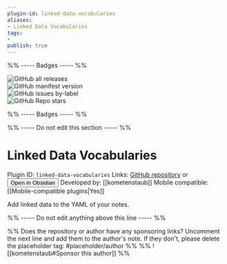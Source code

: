 ```yaml
---
plugin-id: linked-data-vocabularies
aliases:
- Linked Data Vocabularies
tags: 
- 
publish: true
---
```


%% ----- Badges ----- %%

![GitHub all releases](https://img.shields.io/github/downloads/kometenstaub/obsidian-linked-data-vocabularies/total?color=573E7A&logo=github&style=for-the-badge)   
![GitHub manifest version](https://img.shields.io/github/manifest-json/v/kometenstaub/obsidian-linked-data-vocabularies?color=573E7A&logo=github&style=for-the-badge)   
![GitHub issues by-label](https://img.shields.io/github/issues/kometenstaub/obsidian-linked-data-vocabularies/help%20wanted?color=573E7A&logo=github&style=for-the-badge)   
![GitHub Repo stars](https://img.shields.io/github/stars/kometenstaub/obsidian-linked-data-vocabularies?color=573E7A&logo=github&style=for-the-badge)

%% ----- Badges ----- %%

%% ----- Do not edit this section ----- %%

# Linked Data Vocabularies

Plugin ID: `linked-data-vocabularies`
Links: [GitHub repository](https://github.com/kometenstaub/obsidian-linked-data-vocabularies) or [<button id=HH>Open in Obsidian</button>](obsidian://goto-plugin?id=linked-data-vocabularies)
Developed by: [[kometenstaub]]
Mobile compatible: [[Mobile-compatible plugins|Yes]]

Add linked data to the YAML of your notes.

%% ----- Do not edit anything above this line ----- %% 

%% Does the repository or author have any sponsoring links? Uncomment the next line and add them to the author's note. If they don't, please delete the placeholder tag: #placeholder/author %%
%% ![[kometenstaub#Sponsor this author]] %%
